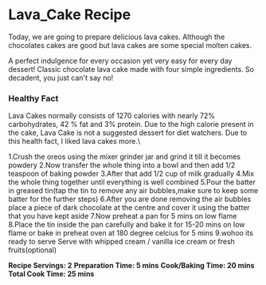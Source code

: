 # Lava_Cake Recipe 
Today, we are going to prepare delicious lava cakes. Although the chocolates cakes are good but lava cakes are some special molten cakes.

A perfect indulgence for every occasion yet very easy for every day dessert! Classic chocolate lava cake made with four simple ingredients. So decadent, you just can't say no!

### Healthy Fact 
Lava Cakes normally consists of 1270 calories with nearly 72% carbohydrates, 42 % fat and 3% protein. Due to the high calorie present in the cake, Lava Cake is not a suggested dessert for diet watchers.
Due to this health fact, I liked lava cakes more.\

1.Crush the oreos using the mixer grinder jar and grind it till it becomes powdery
2.Now transfer the whole thing into a bowl and then add 1/2 teaspoon of baking powder
3.After that add 1/2 cup of milk gradually
4.Mix the whole thing together until everything is well combined
5.Pour the batter in greased tin(tap the tin to remove any air bubbles,make sure to keep some batter for the further steps)
6.After you are done removing the air bubbles place a piece of dark chocolate at the centre and cover it using the batter that you have kept aside
7.Now preheat a pan for 5 mins on low flame
8.Place the tin inside the pan carefully and bake it for 15-20 mins on low flame or bake in preheat oven at 180 degree celcius for 5 mins
9.wohoo its ready to serve
Serve with whipped cream / vanilla ice cream or fresh fruits(optional)


**Recipe Servings: 2**
**Preparation Time: 5 mins**
**Cook/Baking Time: 20 mins**
**Total Cook Time: 25 mins**
